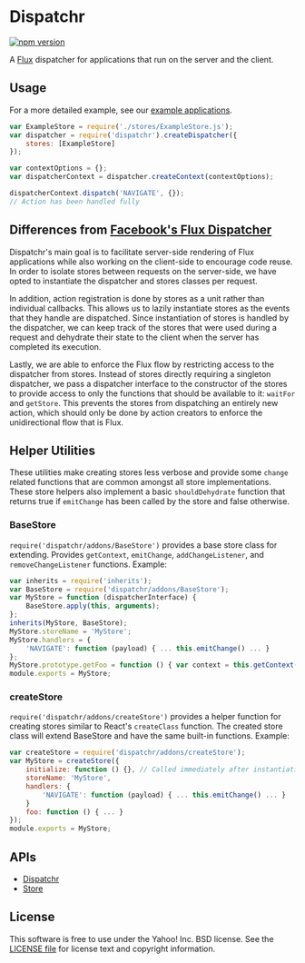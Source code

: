 # Dispatchr 

[![npm version](https://badge.fury.io/js/dispatchr.svg)](http://badge.fury.io/js/dispatchr)

A [Flux][] dispatcher for applications that run on the server and the client.

## Usage

For a more detailed example, see our [example applications](../../examples).

```js
var ExampleStore = require('./stores/ExampleStore.js');
var dispatcher = require('dispatchr').createDispatcher({
    stores: [ExampleStore]
});

var contextOptions = {};
var dispatcherContext = dispatcher.createContext(contextOptions);

dispatcherContext.dispatch('NAVIGATE', {});
// Action has been handled fully
```

## Differences from [Facebook's Flux Dispatcher](https://github.com/facebook/flux/blob/master/src/Dispatcher.js)

Dispatchr's main goal is to facilitate server-side rendering of Flux 
applications while also working on the client-side to encourage code reuse. In 
order to isolate stores between requests on the server-side, we have opted to 
instantiate the dispatcher and stores classes per request.

In addition, action registration is done by stores as a unit rather than 
individual callbacks. This allows us to lazily instantiate stores as the events 
that they handle are dispatched. Since instantiation of stores is handled by the 
dispatcher, we can keep track of the stores that were used during a request and 
dehydrate their state to the client when the server has completed its execution.

Lastly, we are able to enforce the Flux flow by restricting access to the 
dispatcher from stores. Instead of stores directly requiring a singleton 
dispatcher, we pass a dispatcher interface to the constructor of the stores to 
provide access to only the functions that should be available to it: `waitFor` 
and `getStore`. This prevents the stores from dispatching an entirely new 
action, which should only be done by action creators to enforce the 
unidirectional flow that is Flux.

## Helper Utilities

These utilities make creating stores less verbose and provide some `change` 
related functions that are common amongst all store implementations. These 
store helpers also implement a basic `shouldDehydrate` function that returns 
true if `emitChange` has been called by the store and false otherwise.

### BaseStore

`require('dispatchr/addons/BaseStore')` provides a base store class for 
extending. Provides `getContext`, `emitChange`, `addChangeListener`, and 
`removeChangeListener` functions. Example:

```js
var inherits = require('inherits');
var BaseStore = require('dispatchr/addons/BaseStore');
var MyStore = function (dispatcherInterface) {
    BaseStore.apply(this, arguments);
};
inherits(MyStore, BaseStore);
MyStore.storeName = 'MyStore';
MyStore.handlers = {
    'NAVIGATE': function (payload) { ... this.emitChange() ... }
};
MyStore.prototype.getFoo = function () { var context = this.getContext(), ... }
module.exports = MyStore;
```


### createStore

`require('dispatchr/addons/createStore')` provides a helper function for 
creating stores similar to React's `createClass` function. The created store 
class will extend BaseStore and have the same built-in functions. Example:

```js
var createStore = require('dispatchr/addons/createStore');
var MyStore = createStore({
    initialize: function () {}, // Called immediately after instantiation
    storeName: 'MyStore',
    handlers: {
        'NAVIGATE': function (payload) { ... this.emitChange() ... }
    }
    foo: function () { ... }
});
module.exports = MyStore;
```


## APIs

- [Dispatchr](https://github.com/yahoo/fluxible/blob/master/packages/dispatchr/docs/dispatchr.md)
- [Store](https://github.com/yahoo/fluxible/blob/master/packages/dispatchr/docs/store.md)



## License

This software is free to use under the Yahoo! Inc. BSD license.
See the [LICENSE file][] for license text and copyright information.

[LICENSE file]: https://github.com/yahoo/fluxible/blob/master/LICENSE.md
[Flux]: http://facebook.github.io/flux/docs/overview.html
